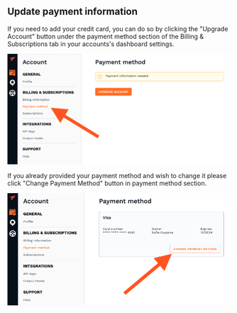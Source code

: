 ## Update payment information

If you need to add your credit card, you can do so by clicking the "Upgrade Account" button under the payment method section of the Billing & Subscriptions tab in your accounts's dashboard settings.

![Current plan](../images/update_payment2.png)

If you already provided your payment method and wish to change it please click "Change Payment Method" button in payment method section.

![Current plan](../images/update_payment.png)